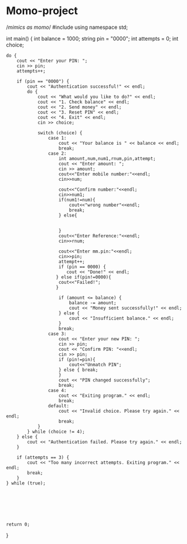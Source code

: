 # Momo-project
/*mimics as momo*/
#include<iostream>
using namespace std;

int main() {
	int balance = 1000;
    string pin = "0000";
    int attempts = 0;
    int choice;
    
    do {
        cout << "Enter your PIN: ";
        cin >> pin;
        attempts++;
        
        if (pin == "0000") {
            cout << "Authentication successful!" << endl;
            do {
                cout << "What would you like to do?" << endl;
                cout << "1. Check balance" << endl;
                cout << "2. Send money" << endl;
                cout << "3. Reset PIN" << endl;
                cout << "4. Exit" << endl;
                cin >> choice;
                
                switch (choice) {
                    case 1:
                        cout << "Your balance is " << balance << endl;
                        break;
                    case 2:
                        int amount,num,num1,rnum,pin,attempt;
                        cout << "Enter amount: ";
                        cin >> amount;
                        cout<<"Enter mobile number:"<<endl;
                        cin>>num;
                        
                        cout<<"Confirm number:"<<endl;
                        cin>>num1;
                        if(num1!=num){
                        	cout<<"wrong number"<<endl;
                        	break;
						} else{
							
					
						}
                        cout<<"Enter Reference:"<<endl;
                        cin>>rnum;
                        
                        cout<<"Enter mm.pin:"<<endl;
                        cin>>pin;
                        attempt++;
                        if (pin == 0000) {
                           cout << "Done!" << endl;
                       } else if(pin!=0000){
                       	cout<<"Failed!";
					   }
					   
                        if (amount <= balance) {
                            balance -= amount;
                            cout << "Money sent successfully!" << endl;
                        } else {
                            cout << "Insufficient balance." << endl;
                        }
                        break;
                    case 3:
                        cout << "Enter your new PIN: ";
                        cin >> pin;
                        cout << "Confirm PIN: "<<endl;
                        cin >> pin;
                        if (pin!=pin){
                        	cout<<"Unmatch PIN";
						} else { break;
						}
                        cout << "PIN changed successfully";
                        break;
                    case 4:
                        cout << "Exiting program." << endl;
                        break;
                    default:
                        cout << "Invalid choice. Please try again." << endl;
                        break;
                }
            } while (choice != 4);
        } else {
            cout << "Authentication failed. Please try again." << endl;
        }
        
        if (attempts == 3) {
            cout << "Too many incorrect attempts. Exiting program." << endl;
            break;
        }
    } while (true);

	
	
	
	
	
	
	return 0;
}
